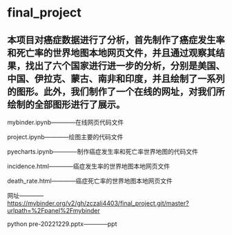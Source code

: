 # final_project

## 本项目对癌症数据进行了分析，首先制作了癌症发生率和死亡率的世界地图本地网页文件，并且通过观察其结果，找出了六个国家进行进一步的分析，分别是美国、中国、伊拉克、蒙古、南非和印度，并且绘制了一系列的图形。此外，我们制作了一个在线的网址，对我们所绘制的全部图形进行了展示。

mybinder.ipynb————在线网页代码文件

project.ipynb————绘图主要的代码文件

pyecharts.ipynb————制作癌症发生率和死亡率世界地图的代码文件

incidence.html————癌症发生率的世界地图本地网页文件

death_rate.html————癌症死亡率的世界地图本地网页文件

网址————https://mybinder.org/v2/gh/zczali4403/final_project.git/master?urlpath=%2Fpanel%2Fmybinder

python pre-20221229.pptx————ppt
